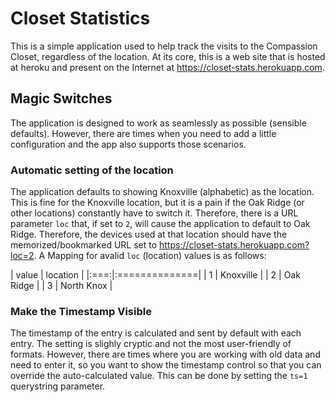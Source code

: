 # Closet Statistics

This is a simple application used to help track the visits to the Compassion Closet, regardless of the location. At its core, this is a web site that is hosted at heroku and present on the Internet at https://closet-stats.herokuapp.com.

## Magic Switches

The application is designed to work as seamlessly as possible (sensible defaults). However, there are times when you need to add a little configuration and the app also supports those scenarios.

### Automatic setting of the location

The application defaults to showing Knoxville (alphabetic) as the location. This is fine for the Knoxville location, but it is a pain if the Oak Ridge (or other locations) constantly have to switch it. Therefore, there is a URL parameter `loc` that, if set to `2`, will cause the application to default to Oak Ridge. Therefore, the devices used at that location should have the memorized/bookmarked URL set to https://closet-stats.herokuapp.com?loc=2. A Mapping for avalid `loc` (location) values is as follows:

| value | location |
|:===:|:==============|
| 1 | Knoxville |
| 2 | Oak Ridge |
| 3 | North Knox |

### Make the Timestamp Visible

The timestamp of the entry is calculated and sent by default with each entry. The setting is slighly cryptic and not the most user-friendly of formats. However, there are times where you are working with old data and need to enter it, so you want to show the timestamp control so that you can override the auto-calculated value. This can be done by setting the `ts=1` querystring parameter.
